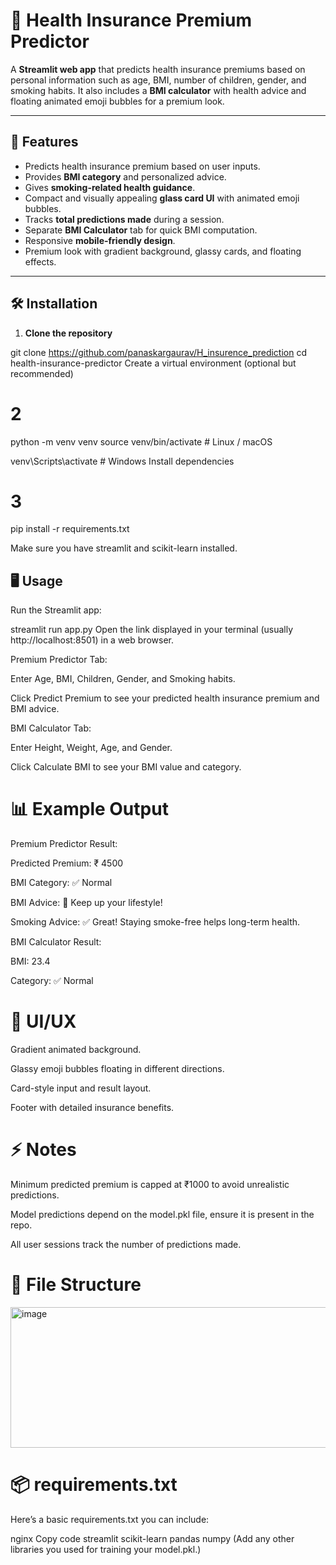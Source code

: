 # 🏥 Health Insurance Premium Predictor

A **Streamlit web app** that predicts health insurance premiums based on personal information such as age, BMI, number
of children, gender, and smoking habits.
It also includes a **BMI calculator** with health advice and floating animated emoji bubbles for a premium look.

---

## 🚀 Features

- Predicts health insurance premium based on user inputs.
- Provides **BMI category** and personalized advice.
- Gives **smoking-related health guidance**.
- Compact and visually appealing **glass card UI** with animated emoji bubbles.
- Tracks **total predictions made** during a session.
- Separate **BMI Calculator** tab for quick BMI computation.
- Responsive **mobile-friendly design**.
- Premium look with gradient background, glassy cards, and floating effects.

---

## 🛠 Installation

1. **Clone the repository**


git clone https://github.com/panaskargaurav/H_insurence_prediction
cd health-insurance-predictor
Create a virtual environment (optional but recommended)

# 2

python -m venv venv
source venv/bin/activate  # Linux / macOS

venv\Scripts\activate     # Windows
Install dependencies

# 3

pip install -r requirements.txt

Make sure you have streamlit and scikit-learn installed.

## 🖥 Usage
Run the Streamlit app:



streamlit run app.py
Open the link displayed in your terminal (usually http://localhost:8501) in a web browser.

Premium Predictor Tab:

Enter Age, BMI, Children, Gender, and Smoking habits.

Click Predict Premium to see your predicted health insurance premium and BMI advice.

BMI Calculator Tab:

Enter Height, Weight, Age, and Gender.

Click Calculate BMI to see your BMI value and category.

# 📊 Example Output
Premium Predictor Result:

Predicted Premium: ₹ 4500

BMI Category: ✅ Normal

BMI Advice: 🎉 Keep up your lifestyle!

Smoking Advice: ✅ Great! Staying smoke-free helps long-term health.

BMI Calculator Result:

BMI: 23.4

Category: ✅ Normal

# 🎨 UI/UX
Gradient animated background.

Glassy emoji bubbles floating in different directions.

Card-style input and result layout.

Footer with detailed insurance benefits.

# ⚡ Notes
Minimum predicted premium is capped at ₹1000 to avoid unrealistic predictions.

Model predictions depend on the model.pkl file, ensure it is present in the repo.

All user sessions track the number of predictions made.

# 📂 File Structure

<img width="740" height="225" alt="image" src="https://github.com/user-attachments/assets/68e641ca-f9a6-4df3-849c-67a135a6bae6" />


# 📦 requirements.txt
Here’s a basic requirements.txt you can include:

nginx
Copy code
streamlit
scikit-learn
pandas
numpy
(Add any other libraries you used for training your model.pkl.)

 



